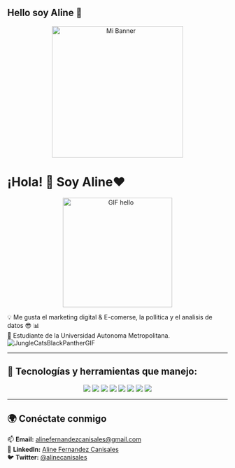 ## Hello soy Aline 👋
<p align="center">
  <img src="https://www.clipartmax.com/png/middle/474-4744556_bt21shooky-sticker-bt21-shooky.png" alt="Mi Banner" width="300px">
</p>

# ¡Hola! 👋 Soy Aline❤️  
<p align="center">
  <img src="https://i.pinimg.com/originals/70/d8/8e/70d88ec654be81fc2243de055a16c6ad.gif" alt="GIF hello" width="250px">
</p>

💡 Me gusta el marketing digital & E-comerse, la pollitica y el analisis de datos 😎 📊  
📍 Estudiante de la Universidad Autonoma Metropolitana. ![JungleCatsBlackPantherGIF](https://github.com/user-attachments/assets/28e768a9-80e9-495d-8789-f37101683857)
 

---

## 🌟 Tecnologías y herramientas que manejo:  
<p align="center">
  <img src="https://img.shields.io/badge/Microsoft_Word-2B579A?style=for-the-badge&logo=microsoft-word&logoColor=white"/>
  <img src="https://img.shields.io/badge/Microsoft_Excel-217346?style=for-the-badge&logo=microsoft-excel&logoColor=white"/>
  <img src="https://img.shields.io/badge/Microsoft_PowerPoint-B7472A?style=for-the-badge&logo=microsoft-powerpoint&logoColor=white"/>
  <img src="https://img.shields.io/badge/Visual_Studio-5C2D91?style=for-the-badge&logo=visual-studio&logoColor=white"/>
  <img src="https://img.shields.io/badge/Adobe_Creative_Cloud-DA1F26?style=for-the-badge&logo=adobe-creative-cloud&logoColor=white"/>
  <img src="https://img.shields.io/badge/HTML5-E34F26?style=for-the-badge&logo=html5&logoColor=white"/>
  <img src="https://img.shields.io/badge/Diseño_Web-000000?style=for-the-badge&logo=wordpress&logoColor=white"/>
  <img src="https://img.shields.io/badge/Inglés_Básico-007ACC?style=for-the-badge&logo=google-translate&logoColor=white"/>
</p>

---
## 🌍 Conéctate conmigo  
📫 **Email:** [alinefernandezcanisales@gmail.com](mailto:alinefernandezcanisales@gmail.com)  
💼 **LinkedIn:** [Aline Fernandez Canisales](https://www.linkedin.com/in/aline-fernandez-canisales-5449702b5)  
🐦 **Twitter:** [@alinecanisales](https://x.com/alinecanisales?t=BZmgvRgfwY3_nTAE798U9g&s=08)  

